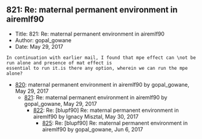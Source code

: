 ## 821: Re: maternal permanent environment in airemlf90

- Title: 821: Re: maternal permanent environment in airemlf90
- Author: gopal_gowane
- Date: May 29, 2017
```
In continuation with earlier mail, I found that mpe effect can \not be run alone and presence of mat effect is
essential to run it.is there any option, wherein we can run the mpe alone?
```

- [820](0820.md): maternal permanent environment in airemlf90 by gopal_gowane, May 29, 2017
    - [821](0821.md): Re: maternal permanent environment in airemlf90 by gopal_gowane, May 29, 2017
        - [822](0822.md): Re: [blupf90] Re: maternal permanent environment in airemlf90 by Ignacy Misztal, May 30, 2017
            - [825](0825.md): Re: [blupf90] Re: maternal permanent environment in airemlf90 by gopal_gowane, Jun 6, 2017
